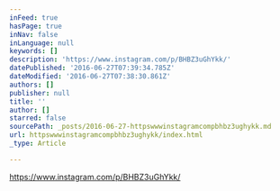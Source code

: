 ```yaml
---
inFeed: true
hasPage: true
inNav: false
inLanguage: null
keywords: []
description: 'https://www.instagram.com/p/BHBZ3uGhYkk/'
datePublished: '2016-06-27T07:39:34.785Z'
dateModified: '2016-06-27T07:38:30.861Z'
authors: []
publisher: null
title: ''
author: []
starred: false
sourcePath: _posts/2016-06-27-httpswwwinstagramcompbhbz3ughykk.md
url: httpswwwinstagramcompbhbz3ughykk/index.html
_type: Article

---
```

https://www.instagram.com/p/BHBZ3uGhYkk/
